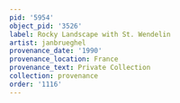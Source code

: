 ```yaml
---
pid: '5954'
object_pid: '3526'
label: Rocky Landscape with St. Wendelin
artist: janbrueghel
provenance_date: '1990'
provenance_location: France
provenance_text: Private Collection
collection: provenance
order: '1116'
---
```

